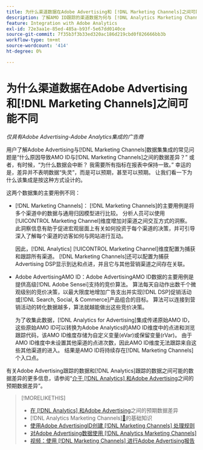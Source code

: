 ```yaml
---
title: 为什么渠道数据在Adobe Advertising和 [!DNL Marketing Channels]之间可能不同
description: 了解AMO ID跟踪的渠道数据为何与 [!DNL Analytics Marketing Channels]跟踪的渠道数据不同。
feature: Integration with Adobe Analytics
exl-id: 72e3aa1e-85ed-485a-b93f-5e67dd0140ce
source-git-commit: 7f35b3f3b33ed320ac186d219cbd0f826666bb3b
workflow-type: tm+mt
source-wordcount: '414'
ht-degree: 0%

---
```


# 为什么渠道数据在Adobe Advertising和[!DNL Marketing Channels]之间可能不同

*仅具有Adobe Advertising-Adobe Analytics集成的广告商*

用户了解Adobe Advertising与[!DNL Marketing Channels]数据集集成的常见问题是“什么原因导致AMO ID与[!DNL Marketing Channels]之间的数据差异？” 或者，有时候，“为什么数据会中断？ 我需要所有指标在报表中保持一致。” 幸运的是，差异并不表明数据“失灵”，而是可以预期，甚至可以预期。 让我们看一下为什么该集成是按这种方式设计的。

这两个数据集的主要用例不同：

* [!DNL Marketing Channels]： [!DNL Marketing Channels]的主要用例是将多个渠道中的数据与通用归因模型进行比较。 分析人员可以使用[!UICONTROL Marketing Channel]维度增加对渠道之间交互方式的洞察。 此洞察信息有助于促进宏观层面上有关如何投资于每个渠道的决策，并可引导深入了解每个渠道的访客如何与网站进行互动。

  因此，[!DNL Analytics] [!UICONTROL Marketing Channel]维度配置为捕获和跟踪所有渠道。 [!DNL Marketing Channels]还可以配置为捕获Advertising DSP显示到达和点进，并且它与其他营销渠道之间存在关联。

* Adobe AdvertisingAMO ID：Adobe AdvertisingAMO ID数据的主要用例是提供高级[!DNL Adobe Sensei]支持的竞价算法。 算法每天自动作出数千个微观级别的竞价决策，以最大限度地增加广告支出并实现[!DNL DSP]促销活动或[!DNL Search, Social, & Commerce]产品组合的目标。 算法可以连接到营销活动的转化数据越多，算法就越能做出这些竞价决策。

  为了收集此数据，[!DNL Analytics for Advertising]集成传递原始AMO ID，这些原始AMO ID可以转换为Adobe Analytics的AMO ID维度中的点进和浏览跟踪代码，该AMO ID维度存储为自定义变量(eVar)或保留变量(rVar)。 由于AMO ID维度中未设置其他渠道的点进次数，因此AMO ID维度无法跟踪来自这些其他渠道的进入。 结果是AMO ID将持续存在[!DNL Marketing Channels]个入口点。

有关Adobe Advertising跟踪的数据和[!DNL Analytics]跟踪的数据之间可能的数据差异的更多信息，请参阅“[介于 [!DNL Analytics] 和Adobe Advertising](../data-variances.md)之间的预期数据差异”。

>[!MORELIKETHIS]
>
>* [在 [!DNL Analytics] 和Adobe Advertising](/help/integrations/analytics/data-variances.md)之间的预期数据差异
>*  [!DNL Analytics Marketing Channels][&#128279;](mc-overview.md)的基础知识
>* [使用Adobe AdvertisingID创建 [!DNL Marketing Channels] 处理规则](mc-ids.md)
>* [对Adobe Advertising数据使用 [!DNL Analytics Marketing Channels] ](mc-ac-data.md)
>* [视频：使用 [!DNL Marketing Channels] 进行Adobe Advertising报告](https://experienceleague.adobe.com/docs/advertising-learn/tutorials/analytics/analytics-reporting-a4adc.html?lang=zh-Hans)

